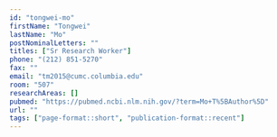 ```yaml
---
id: "tongwei-mo"
firstName: "Tongwei"
lastName: "Mo"
postNominalLetters: ""
titles: ["Sr Research Worker"]
phone: "(212) 851-5270"
fax: ""
email: "tm2015@cumc.columbia.edu"
room: "507"
researchAreas: []
pubmed: "https://pubmed.ncbi.nlm.nih.gov/?term=Mo+T%5BAuthor%5D"
url: ""
tags: ["page-format::short", "publication-format::recent"]
---
```

